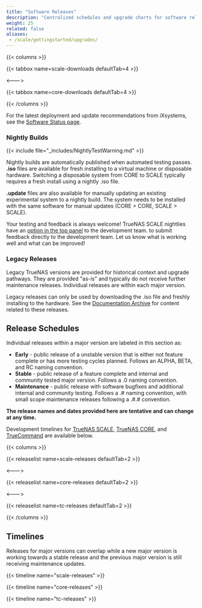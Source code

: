 ```yaml
---
title: "Software Releases"
description: "Centralized schedules and upgrade charts for software releases."
weight: 25
related: false
aliases:
 - /scale/gettingstarted/upgrades/
---
```


{{< columns >}}

{{< tabbox name=scale-downloads defaultTab=4 >}}

<--->

{{< tabbox name=core-downloads defaultTab=4 >}}

{{< /columns >}}

For the latest deployment and update recommendations from iXsystems, see the [Software Status page](https://www.truenas.com/software-status/).

### Nightly Builds

{{< include file="_includes/NightlyTestWarning.md" >}}

Nightly builds are automatically published when automated testing passes.
**.iso** files are available for fresh installing to a virtual machine or disposable hardware.
Switching a disposable system from CORE to SCALE typically requires a fresh install using a nightly .iso file.

**.update** files are also available for manually updating an existing experimental system to a nightly build.
The system needs to be installed with the same software for manual updates (CORE > CORE, SCALE > SCALE).

Your testing and feedback is always welcome!
TrueNAS SCALE nightlies have an [option in the top panel](https://www.truenas.com/docs/scale/scaleuireference/toptoolbar/#how-would-you-rate-this-page?) to the development team. to submit feedback directly to the development team.
Let us know what is working well and what can be improved!

### Legacy Releases

Legacy TrueNAS versions are provided for historical context and upgrade pathways.
They are provided "as-is" and typically do not receive further maintenance releases.
Individual releases are within each major version.

Legacy releases can only be used by downloading the .iso file and freshly installing to the hardware.
See the [Documentation Archive](https://www.truenas.com/docs/archive/) for content related to these releases.

## Release Schedules

Individual releases within a major version are labeled in this section as:
* **Early** - public release of a unstable version that is either not feature complete or has more testing cycles planned.
  Follows an ALPHA, BETA, and RC naming convention.
* **Stable** - public release of a feature complete and internal and community tested major version.
  Follows a .0 naming convention.
* **Maintenance** - public release with software bugfixes and additional internal and community testing.
  Follows a .# naming convention, with small scope maintenance releases following a .#.# convention.

**The release names and dates provided here are tentative and can change at any time.**

Development timelines for [TrueNAS SCALE](#scale-schedule-timeline), [TrueNAS CORE](#core-schedule-timeline), and [TrueCommand](#truecommand-schedule-timeline) are available below.

{{< columns >}}

{{< releaselist name=scale-releases defaultTab=2 >}}

<--->

{{< releaselist name=core-releases defaultTab=2 >}}

<--->

{{< releaselist name=tc-releases defaultTab=2 >}}

{{< /columns >}}

## Timelines

Releases for major versions can overlap while a new major version is working towards a stable release and the previous major version is still receiving maintenance updates.

{{< timeline name="scale-releases" >}}

{{< timeline name="core-releases" >}}

{{< timeline name="tc-releases" >}}
